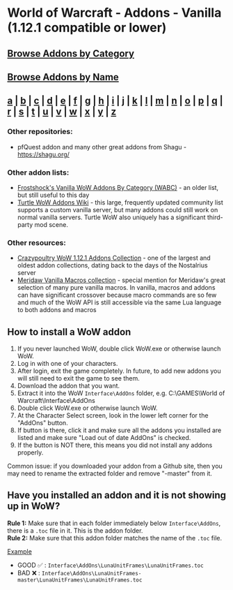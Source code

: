 # World of Warcraft - Addons - Vanilla (1.12.1 compatible or lower)

## [Browse Addons by Category](https://github.com/fondlez/wow-addons-vanilla/wiki#browse-by-category)

## [Browse Addons by Name](https://github.com/fondlez/wow-addons-vanilla/wiki#browse-by-name) 
## [a](https://github.com/fondlez/wow-addons-vanilla/wiki#A) | [b](https://github.com/fondlez/wow-addons-vanilla/wiki#B) | [c](https://github.com/fondlez/wow-addons-vanilla/wiki#C) | [d](https://github.com/fondlez/wow-addons-vanilla/wiki#D) | [e](https://github.com/fondlez/wow-addons-vanilla/wiki#E) | [f](https://github.com/fondlez/wow-addons-vanilla/wiki#F) | [g](https://github.com/fondlez/wow-addons-vanilla/wiki#G) | [h](https://github.com/fondlez/wow-addons-vanilla/wiki#H) | [i](https://github.com/fondlez/wow-addons-vanilla/wiki#I) | [j](https://github.com/fondlez/wow-addons-vanilla/wiki#J) | [k](https://github.com/fondlez/wow-addons-vanilla/wiki#K) | [l](https://github.com/fondlez/wow-addons-vanilla/wiki#L) | [m](https://github.com/fondlez/wow-addons-vanilla/wiki#M) | [n](https://github.com/fondlez/wow-addons-vanilla/wiki#N) | [o](https://github.com/fondlez/wow-addons-vanilla/wiki#O) | [p](https://github.com/fondlez/wow-addons-vanilla/wiki#P) | [q](https://github.com/fondlez/wow-addons-vanilla/wiki#Q) | [r](https://github.com/fondlez/wow-addons-vanilla/wiki#R) | [s](https://github.com/fondlez/wow-addons-vanilla/wiki#S) | [t](https://github.com/fondlez/wow-addons-vanilla/wiki#T) | [u](https://github.com/fondlez/wow-addons-vanilla/wiki#U) | [v](https://github.com/fondlez/wow-addons-vanilla/wiki#V) | [w](https://github.com/fondlez/wow-addons-vanilla/wiki#W) | [x](https://github.com/fondlez/wow-addons-vanilla/wiki#X) | [y](https://github.com/fondlez/wow-addons-vanilla/wiki#Y) | [z](https://github.com/fondlez/wow-addons-vanilla/wiki#Z)

### Other repositories:
* pfQuest addon and many other great addons from Shagu - https://shagu.org/

### Other addon lists:
* [Frostshock's Vanilla WoW Addons By Category (WABC)](https://frostshock.github.io/wabc/) - an older list, but still useful to this day
* [Turtle WoW Addons Wiki](https://turtle-wow.fandom.com/wiki/Addons) - this large, frequently updated community list supports a custom vanilla server, but many addons could still work on normal vanilla servers. Turtle WoW also uniquely has a significant third-party mod scene.

### Other resources:
* [Crazypoultry WoW 1.12.1 Addons Collection](https://github.com/crazypoultry/Wow1.12.1_Addons_Collection) - one of the largest and oldest addon collections, dating back to the days of the Nostalrius server
* [Meridaw Vanilla Macros collection](https://github.com/Meridaw/Vanilla-Macros) - special mention for Meridaw's great selection of many pure vanilla macros. In vanilla, macros and addons can have significant crossover because macro commands are so few and much of the WoW API is still accessible via the same Lua language to both addons and macros

## How to install a WoW addon ##

1. If you never launched WoW, double click WoW.exe or otherwise launch WoW.
2. Log in with one of your characters.
3. After login, exit the game completely. In future, to add new addons you will still need to exit the game to see them.
4. Download the addon that you want.
5. Extract it into the WoW `Interface\AddOns` folder, e.g. C:\GAMES\World of Warcraft\Interface\AddOns
6. Double click WoW.exe or otherwise launch WoW.
7. At the Character Select screen, look in the lower left corner for the "AddOns" button.
8. If button is there, click it and make sure all the addons you installed are listed and make sure "Load out of date AddOns" is checked.
9. If the button is NOT there, this means you did not install any addons properly.

Common issue: if you downloaded your addon from a Github site, then you may need to rename the extracted folder and remove "-master" from it.

## Have you installed an addon and it is not showing up in WoW? ##

**Rule 1:** Make sure that in each folder immediately below `Interface\AddOns`, there is a `.toc` file in it. This is the addon folder.  
**Rule 2:** Make sure that this addon folder matches the name of the `.toc` file.

<ins>Example</ins>
* GOOD :white_check_mark: : `Interface\AddOns\LunaUnitFrames\LunaUnitFrames.toc`
* BAD :x: : `Interface\AddOns\LunaUnitFrames-master\LunaUnitFrames\LunaUnitFrames.toc`
